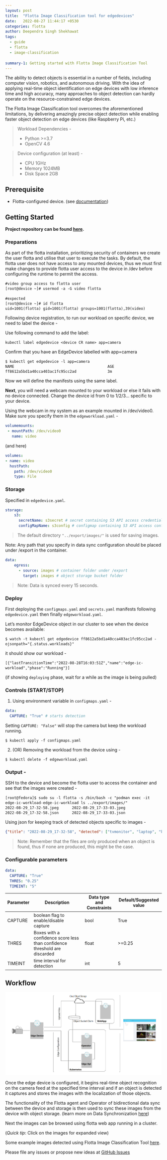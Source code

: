 ```yaml
---
layout: post
title:  "Flotta Image Classification tool for edgedevices"
date:   2022-08-27 11:44:17 +0530
categories: flotta
author: Deependra Singh Shekhawat
tags:
  - guide
  - flotta
  - image-classification
  
summary-1: Getting started with Flotta Image Classification Tool
---
```

The ability to detect objects is essential in a number of fields, including computer vision, robotics, and autonomous driving. With the idea of applying real-time object identification on edge devices with low inference time and high accuracy, many approaches to object detection can hardly operate on the resource-constrained edge devices.

The Flotta Image Classification tool overcomes the aforementioned limitations, by delivering amazingly precise object detection while enabling faster object detection on edge devices (like Raspberry Pi, etc.)

>Workload Dependencies -
>  - Python >=3.7
>  - OpenCV 4.6

>Device configuration (at least) -
> - CPU 1GHz
> - Memory 1024MB
> - Disk Space 2GB

## Prerequisite
- Flotta-configured device. (see [documentation](https://project-flotta.io/documentation/v0_2_0/intro/overview.html))

## Getting Started

**Project repository can be found [here](https://github.com/dpshekhawat/image-classification).**

### Preparations
As part of the flotta installation, prioritizing security of containers we create the user flotta and utilise that user to execute the tasks.
By default, the flotta user does not have access to any mounted devices, thus we must first make changes to provide flotta user access to the device in /dev before configuring the runtime to permit the access.

```shell
#video group access to flotta user 
[root@device ~]# usermod -a -G video flotta

#expected
[root@device ~]# id flotta
uid=1001(flotta) gid=1001(flotta) groups=1001(flotta),39(video)
```

Following device registration, to run our workload on specific device, we need to label the device -

Use following command to add the label:
```shell
kubectl label edgedevice <device CR name> app=camera
```

Confirm that you have an EdgeDevice labelled with app=camera
```shell
$ kubectl get edgedevice -l app=camera
NAME                                          AGE
ff8612a5bd1a40cca403ac1fc95cc2ad              3m
```
Now we will define the manifests using the same label.

**Next**, you will need a webcam mounted to your workload or else it fails with no device connected. Change the device id from 0 to 1/2/3... specific to your device.

Using the webcam in my system as an example mounted in /dev/video0. Make sure you specify them in the `edgeworkload.yaml` - 
```yaml
volumemounts:
 - mountPath: /dev/video0
   name: video
```
(and here)
```yaml
volumes:
- name: video 
  hostPath:
    path: /dev/video0
    type: File
```

### Storage
Specified in `edgedevice.yaml`.
```yaml
storage:
    s3:
      secretName: s3secret # secret containing S3 API access credentials
      configMapName: s3config # configmap containing S3 API access configuration options
```
>The default directory `"../export/images/"` is used for saving images.

Note: Any path that you specify in data sync configuration should be placed under /export in the container.
```yaml
data:
    egress:
      - source: images # container folder under /export
        target: images # object storage bucket folder
```
> Note: Data is synced every 15 seconds.

### Deploy
First deploying the `configmaps.yaml` and `secrets.yaml` manifests following `edgedevice.yaml` then finally `edgeworkload.yaml`.

Let’s monitor EdgeDevice object in our cluster to see when the device becomes available:
```shell
$ watch -t kubectl get edgedevice ff8612a5bd1a40cca403ac1fc95cc2ad -ojsonpath="{.status.workloads}"
```
it should show our workload -
```
[{"lastTransitionTime":"2022-08-28T16:03:51Z","name":"edge-ic-workload","phase":"Running"}]
```
(if showing `deploying` phase, wait for a while as the image is being pulled)


### Controls (START/STOP)
1. Using environment variable in `configmaps.yaml` -
```yaml
data:
  CAPTURE: "True" # starts detection 
```
Setting `CAPTURE: "False"` will stop the camera but keep the workload running.
```shell
$ kubectl apply -f configmaps.yaml
```
2. (OR) Removing the workload from the device using -
```shell
$ kubectl delete -f edgeworkload.yaml
```

### Output -

SSH to the device and become the flotta user to access the container and see that the images were created -

```shell
[root@fedora]$ sudo su -l flotta -s /bin/bash -c "podman exec -it edge-ic-workload-edge-ic-workload ls ../export/images/"
2022-08-29_17-32-58.jpeg      2022-08-29_17-33-03.jpeg
2022-08-29_17-32-58.json      2022-08-29_17-33-03.json
```
Using json for keeping track of detected objects specific to images -
```json
{"title": "2022-08-29_17-32-58", "detected": ["tvmonitor", "laptop", "keyboard"]}
```
> Note: Remember that the files are only produced when an object is found, thus if none are produced, this might be the case.

### Configurable parameters 

```yaml
data:
  CAPTURE: "True"
  THRES: "0.25"
  TIMEINT: "5"
```
| Parameter | Description| Data type and Constraints | Default/Suggested value |
|---|---|---|---|
| CAPTURE | boolean flag to enable/disable capture | bool | True |
| THRES | Boxes with a confidence score less than confidence threshold are discarded  | float | >=0.25 |
| TIMEINT | time interval for detection | int | 5 |


## Workflow 
![Workflow](/assets/images/flotta_image_classification-workflow.png)

Once the edge device is configured, it begins real-time object recognition on the camera feed at the specified time interval and if an object is detected it captures and stores the images with the localization of those objects. 

The functionality of the Flotta agent and Operator of bidirectional data sync between the device and storage is then used to sync these images from the device with object storage. (learn more on Data Synchronization [here](https://project-flotta.io/documentation/v0_2_0/operations/data_synchronization.html))

Next the images can be browsed using flotta web app running in a cluster.

(*Quick tip*: Click on the images for expanded view)

Some example images detected using Flotta Image Classification Tool [here](http://www.youtube.com/watch?v=RHNfVsw2V7E).

Please file any issues or propose new ideas at [GitHub Issues](https://github.com/dpshekhawat/image-classification/issues)